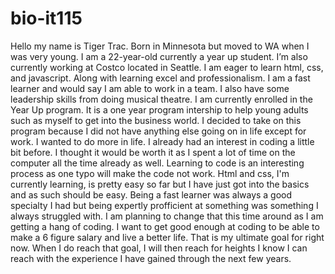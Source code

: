 # bio-it115

  Hello my name is Tiger Trac. Born in Minnesota but moved to WA when I was very young. I am a 22-year-old currently a year up student. I’m also currently working at Costco located in Seattle.  I am eager to learn html, css, and javascript. Along with learning excel and professionalism. I am a fast learner and would say I am able to work in a team. I also have some leadership skills from doing musical theatre. 
   I am currently enrolled in the Year Up program. It is a one year program intership to help young adults such as myself to get into the business world. I decided to take on this program because I did not have anything else going on in life except for work. I wanted to do more in life. I already had an interest in coding a little bit before. I thought it would be worth it as I spent a lot of time on the computer all the time already as well. Learning to code is an interesting process as one typo will make the code not work. Html and css, I'm currently learning, is pretty easy so far but I have just got into the basics and as such should be easy. 
  Being a fast learner was always a good specialty I had but being expertly profficient at something was something I always struggled with. I am planning to change that this time around as I am getting a hang of coding. I want to get good enough at coding to be able to make a 6 figure salary and live a better life. That is my ultimate goal for right now. When I do reach that goal, I will then reach for heights I know I can reach with the experience I have gained through the next few years.
